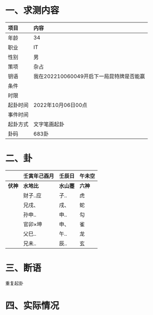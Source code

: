 # 一、求测内容

| 项目     | 内容                                     |
| :------- | :--------------------------------------- |
| 年龄     | 34                                       |
| 职业     | IT                                       |
| 性别     | 男                                       |
| 策项     | 杂占                                     |
| 钥语     | 我在202210060049开启下一局昆特牌是否能赢 |
| 条件     |                                          |
| 时限     |                                          |
| 起卦时间 | 2022年10月06日00点                       |
| 事件时间 |                                          |
| 起卦方式 | 文字笔画起卦                             |
| 卦码     | 683卦                                    |

# 二、卦

|                | 壬寅年己酉月     | 壬辰日           | 午未空         |
| :------------- | :--------------- | :--------------- | :------------- |
| **伏神** | **水地比** | **水山蹇** | **六神** |
|                | 财子..应         | 子..             | 虎             |
|                | 兄戌、           | 戌、             | 蛇             |
|                | 孙申..           | 申..             | 勾             |
|                | 官卯×坤         | 申、             | 雀             |
|                | 父巳..           | 午..             | 龙             |
|                | 兄未..           | 辰..             | 玄             |

# 三、断语

重复起卦

# 四、实际情况
